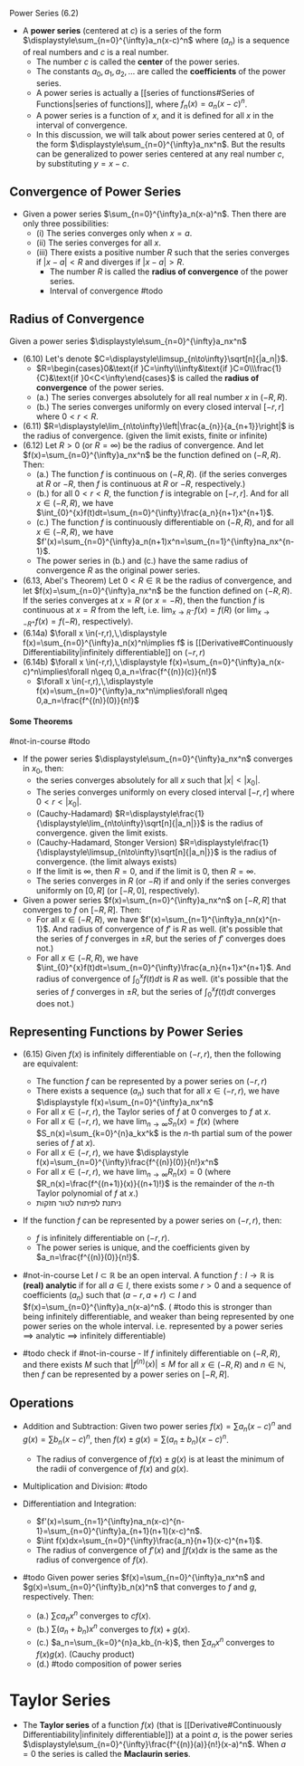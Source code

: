 Power Series (6.2)

- A **power series** (centered at $c$) is a series of the form $\displaystyle\sum_{n=0}^{\infty}a_n(x-c)^n$ where $(a_n)$ is a sequence of real numbers and $c$ is a real number.
	- The number $c$ is called the **center** of the power series.
	- The constants $a_0,a_1,a_2,\ldots$ are called the **coefficients** of the power series.
	- A power series is actually a [[series of functions#Series of Functions|series of functions]], where $f_n(x)=a_n(x-c)^n$.
	- A power series is a function of $x$, and it is defined for all $x$ in the interval of convergence.
	- In this discussion, we will talk about power series centered at $0$, of the form $\displaystyle\sum_{n=0}^{\infty}a_nx^n$. But the results can be generalized to power series centered at any real number $c$, by substituting $y=x-c$.

## Convergence of Power Series

- Given a power series $\sum_{n=0}^{\infty}a_n(x-a)^n$. Then there are only three possibilities:
	- (i) The series converges only when $x=a$.
	- (ii) The series converges for all $x$.
	- (iii) There exists a positive number $R$ such that the series converges if $|x-a|<R$ and diverges if $|x-a|>R$. 
		- The number $R$ is called the **radius of convergence** of the power series.
		- Interval of convergence #todo

## Radius of Convergence

Given a power series $\displaystyle\sum_{n=0}^{\infty}a_nx^n$

- (6.10) Let's denote $C=\displaystyle\limsup_{n\to\infty}\sqrt[n]{|a_n|}$.
	- $R=\begin{cases}0&\text{if }C=\infty\\\infty&\text{if }C=0\\\frac{1}{C}&\text{if }0<C<\infty\end{cases}$ is called the **radius of convergence** of the power series.
	- (a.) The series converges absolutely for all real number $x$ in $(-R,R)$.
	- (b.) The series converges uniformly on every closed interval $[-r,r]$ where $0<r<R$.
- (6.11) $R=\displaystyle\lim_{n\to\infty}\left|\frac{a_{n}}{a_{n+1}}\right|$ is the radius of convergence. (given the limit exists, finite or infinite)
- (6.12) Let $R>0$ (or $R=\infty$) be the radius of convergence. And let $f(x)=\sum_{n=0}^{\infty}a_nx^n$ be the function defined on $(-R,R)$. Then:
	- (a.) The function $f$ is continuous on $(-R,R)$. (if the series converges at $R$ or $-R$, then $f$ is continuous at $R$ or $-R$, respectively.)
	- (b.) for all $0<r<R$, the function $f$ is integrable on $[-r,r]$. And for all $x\in(-R,R)$, we have $\int_{0}^{x}f(t)dt=\sum_{n=0}^{\infty}\frac{a_n}{n+1}x^{n+1}$.
	- (c.) The function $f$ is continuously differentiable on $(-R,R)$, and for all $x\in(-R,R)$, we have $f'(x)=\sum_{n=0}^{\infty}a_n(n+1)x^n=\sum_{n=1}^{\infty}na_nx^{n-1}$.
	- The power series in (b.) and (c.) have the same radius of convergence $R$ as the original power series.
- (6.13, Abel's Theorem) Let $0<R\in\mathbb{R}$ be the radius of convergence, and let $f(x)=\sum_{n=0}^{\infty}a_nx^n$ be the function defined on $(-R,R)$. If the series converges at $x=R$ (or $x=-R$), then the function $f$ is continuous at $x=R$ from the left, i.e. $\displaystyle\lim_{x\to R^{-}}f(x)=f(R)$ (or $\displaystyle\lim_{x\to -R^{+}}f(x)=f(-R)$, respectively).
- (6.14a) $\forall x \in(-r,r),\,\displaystyle f(x)=\sum_{n=0}^{\infty}a_n(x)^n\implies f$ is [[Derivative#Continuously Differentiability|infinitely differentiable]] on $(-r,r)$
- (6.14b) $\forall x \in(-r,r),\,\displaystyle f(x)=\sum_{n=0}^{\infty}a_n(x-c)^n\implies\forall n\geq 0,a_n=\frac{f^{(n)}(c)}{n!}$
	- $\forall x \in(-r,r),\,\displaystyle f(x)=\sum_{n=0}^{\infty}a_nx^n\implies\forall n\geq 0,a_n=\frac{f^{(n)}(0)}{n!}$


#### Some Theorems 

#not-in-course #todo 

- If the power series $\displaystyle\sum_{n=0}^{\infty}a_nx^n$ converges in $x_0$, then:
	- the series converges absolutely for all $x$ such that $|x|<|x_0|$.
	- The series converges uniformly on every closed interval $[-r,r]$ where $0<r<|x_0|$.
	- (Cauchy-Hadamard) $R=\displaystyle\frac{1}{\displaystyle\lim_{n\to\infty}\sqrt[n]{|a_n|}}$ is the radius of convergence. given the limit exists.
	- (Cauchy-Hadamard, Stonger Version) $R=\displaystyle\frac{1}{\displaystyle\limsup_{n\to\infty}\sqrt[n]{|a_n|}}$ is the radius of convergence. (the limit always exists)
	- If the limit is $\infty$, then $R=0$, and if the limit is $0$, then $R=\infty$.
	- The series converges in $R$ (or $-R$) if and only if the series converges uniformly on $[0,R]$ (or $[-R,0]$, respectively).
- Given a power series $f(x)=\sum_{n=0}^{\infty}a_nx^n$ on $[-R,R]$ that converges to $f$ on $[-R,R]$. Then:
	- For all $x\in(-R,R)$, we have $f'(x)=\sum_{n=1}^{\infty}a_nn(x)^{n-1}$. And radius of convergence of $f'$ is $R$ as well. (it's possible that the series of $f$ converges in $\pm R$, but the series of $f'$ converges does not.)
	- For all $x\in(-R,R)$, we have $\int_{0}^{x}f(t)dt=\sum_{n=0}^{\infty}\frac{a_n}{n+1}x^{n+1}$. And radius of convergence of $\int_{0}^{x}f(t)dt$ is $R$ as well. (it's possible that the series of $f$ converges in $\pm R$, but the series of $\int_{0}^{x}f(t)dt$ converges does not.)

## Representing Functions by Power Series

- (6.15) Given $f(x)$ is infinitely differentiable on $(-r,r)$, then the following are equivalent:
	- The function $f$ can be represented by a power series on $(-r,r)$
	- There exists a sequence $(a_n)$ such that for all $x\in(-r,r)$, we have $\displaystyle f(x)=\sum_{n=0}^{\infty}a_nx^n$ 
	- For all $x\in(-r,r)$, the Taylor series of $f$ at $0$ converges to $f$ at $x$.
	- For all $x\in(-r,r)$, we have $\displaystyle \lim_{n\to\infty}S_n(x)=f(x)$ (where $S_n(x)=\sum_{k=0}^{n}a_kx^k$ is the $n$-th partial sum of the power series of $f$ at $x$).
	- For all $x\in(-r,r)$, we have $\displaystyle f(x)=\sum_{n=0}^{\infty}\frac{f^{(n)}(0)}{n!}x^n$
	- For all $x\in(-r,r)$, we have $\displaystyle\lim_{n\to\infty}R_n(x)=0$ (where $R_n(x)=\frac{f^{(n+1)}(x)}{(n+1)!}$ is the remainder of the $n$-th Taylor polynomial of $f$ at $x$.)
	- ניתנת לפיתוח לטור חזקות


- If the function $f$ can be represented by a power series on $(-r,r)$, then: 
	- $f$ is infinitely differentiable on $(-r,r)$.
	- The power series is unique, and the coefficients given by $a_n=\frac{f^{(n)}(0)}{n!}$.

- #not-in-course Let $I\subset\mathbb{R}$ be an open interval. A function $f:I\to\mathbb{R}$ is **(real) analytic** if for all $a\in I$, there exists some $r>0$ and a sequence of coefficients $(a_n)$ such that $(a-r,a+r)\subset I$ and $f(x)=\sum_{n=0}^{\infty}a_n(x-a)^n$. ( #todo this is stronger than being infinitely differentiable, and weaker than being represented by one power series on the whole interval. i.e. represented by a power series $\implies$ analytic $\implies$ infinitely differentiable)

- #todo check if #not-in-course - If $f$ infinitely differentiable on $(-R,R)$, and there exists $M$ such that $|f^{(n)}(x)|\leq M$ for all $x\in(-R,R)$ and $n\in\mathbb{N}$, then $f$ can be represented by a power series on $[-R,R]$.

## Operations

- Addition and Subtraction: Given two power series $f(x)=\sum a_n(x-c)^n$ and $g(x)=\sum b_n(x-c)^n$, then $f(x)\pm g(x)=\sum (a_n\pm b_n)(x-c)^n$.
	- The radius of convergence of $f(x)\pm g(x)$ is at least the minimum of the radii of convergence of $f(x)$ and $g(x)$.
- Multiplication and Division: #todo
- Differentiation and Integration:
	- $f'(x)=\sum_{n=1}^{\infty}na_n(x-c)^{n-1}=\sum_{n=0}^{\infty}a_{n+1}(n+1)(x-c)^n$.
	- $\int f(x)dx=\sum_{n=0}^{\infty}\frac{a_n}{n+1}(x-c)^{n+1}$.
	- The radius of convergence of $f'(x)$ and $\int f(x)dx$ is the same as the radius of convergence of $f(x)$.

- #todo Given power series $f(x)=\sum_{n=0}^{\infty}a_nx^n$ and $g(x)=\sum_{n=0}^{\infty}b_n(x)^n$ that converges to $f$ and $g$, respectively. Then:
	- (a.) $\sum c a_n x^n$ converges to $cf(x)$.
	- (b.) $\sum (a_n+b_n)x^n$ converges to $f(x)+g(x)$.
	- (c.) $a_n=\sum_{k=0}^{n}a_kb_{n-k}$, then $\sum a_nx^n$ converges to $f(x)g(x)$. (Cauchy product)
	- (d.) #todo composition of power series

# Taylor Series

- The **Taylor series** of a function $f(x)$ (that is [[Derivative#Continuously Differentiability|infinitely differentiable]]) at a point $a$, is the power series $\displaystyle\sum_{n=0}^{\infty}\frac{f^{(n)}(a)}{n!}(x-a)^n$. When $a=0$ the series is called the **Maclaurin series**.




